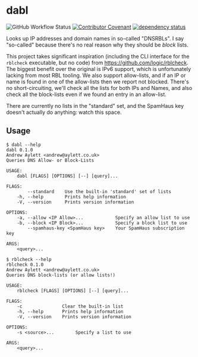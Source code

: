 # dabl

![GitHub Workflow Status](https://img.shields.io/github/actions/workflow/status/andrewaylett/dabl/.github/workflows/rust.yml?branch=main)
[![Contributor Covenant](https://img.shields.io/badge/Contributor%20Covenant-v2.0%20adopted-ff69b4.svg)](code_of_conduct.md)
[![dependency status](https://deps.rs/repo/github/andrewaylett/dabl/status.svg)](https://deps.rs/repo/github/andrewaylett/dabl)

Looks up IP addresses and domain names in so-called "DNSRBLs".
I say "so-called" because there's no real reason why they should be _block_ lists.

This project takes significant inspiration (including the CLI interface for the `rblcheck` executable, but no code) from https://github.com/logic/rblcheck.
The biggest benefit over the original is IPv6 support, which is unfortunately lacking from most RBL tooling.
We also support allow-lists, and if an IP or name is found in one of the allow-lists then we report not blocked.
There's no short-circuiting, we'll check all the lists for both IPs and Names, and also check all the block-lists even if we found an entry in an allow-list.

There are currently no lists in the "standard" set, and the SpamHaus key doesn't actually do anything: watch this space.

## Usage

```
$ dabl --help
dabl 0.1.0
Andrew Aylett <andrew@aylett.co.uk>
Queries DNS Allow- or Block-Lists

USAGE:
    dabl [FLAGS] [OPTIONS] [--] [query]...

FLAGS:
        --standard    Use the built-in 'standard' set of lists
    -h, --help        Prints help information
    -V, --version     Prints version information

OPTIONS:
    -a, --allow <IP Allow>...            Specify an allow list to use
    -b, --block <IP Block>...            Specify a block list to use
        --spamhaus-key <SpamHaus key>    Your SpamHaus subscription key

ARGS:
    <query>...
```

```
$ rblcheck --help
rblcheck 0.1.0
Andrew Aylett <andrew@aylett.co.uk>
Queries DNS block-lists (or allow lists!)

USAGE:
    rblcheck [FLAGS] [OPTIONS] [--] [query]...

FLAGS:
    -c               Clear the built-in list
    -h, --help       Prints help information
    -V, --version    Prints version information

OPTIONS:
    -s <source>...        Specify a list to use

ARGS:
    <query>...
```
